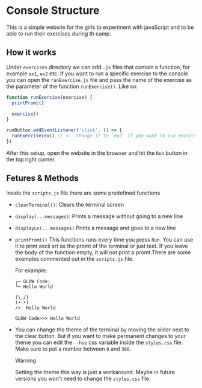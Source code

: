 # Console Structure

This is a simple website for the girls to experiment with javaScript and to be able to run their exercises during th camp.

## How it works

Under `exercises` directory we can add `.js` files that contain a function, for example `ex1`, `ex2` etc.
If you want to run a specific exercise to the console you can open the `runExercise.js` file and pass the name of the exercise as the parameter of the function `runExercise()`. Like so:

```js
function runExercise(exercise) {
  printPromt()

  exercise()
}

runButton.addEventListener('click', () => {
  runExercise(ex1) // <-- Change it to `ex2` if you want to run exercise 2
})
```

After this setup, open the website in the browser and hit the `Run` button in the top right corner.

## Fetures & Methods

Inside the `scripts.js` file there are some predefined functions

- `clearTerminal()`: Clears the terminal screen
- `display(...messages)`: Prints a message without going to a new line
- `displayLn(...messages)` Prints a message and goes to a new line
- `printPromt()` This functions runs every time you press `Run`. You can use it to print ascii art as the promt of the terminal or just text. If you leave the body of the function empty, it will not print a promt.There are some examples commented out in the `scripts.js` file.

  For example:

  ```
  ╭─ GLOW Code:
  ╰─ Hello World
  ```

  ```
  (\_/)
  (•.•)
  />  Hello World
  ```

  ```
  GLOW Code>>> Hello World
  ```

- You can change the theme of the terminal by moving the silder next to the clear button. But if you want to make permanent changes to your theme you can edit the `--hue` css variable inside the `styles.css` file. Make sure to put a number between `0` and `360`.

  > [!WARNING]
  > Setting the theme this way is just a workaround. Maybe in future versions you won't need to change the `styles.css` file.
